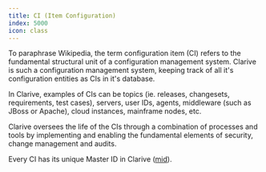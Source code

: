 ```yaml
---
title: CI (Item Configuration)
index: 5000
icon: class
---
```


To paraphrase Wikipedia, the term configuration item (CI) refers to the fundamental structural 
unit of a configuration management system. Clarive is such a configuration management system, 
keeping track of all it's configuration entities as CIs in it's database. 

In Clarive, examples of CIs can be topics (ie. releases, changesets, requirements, test cases), 
servers, user IDs, agents, middleware (such as JBoss or Apache), cloud instances, mainframe nodes, etc. 

Clarive oversees the life of the CIs through a combination of processes and tools by implementing
and enabling the fundamental elements of security, change management and audits. 

Every CI has its unique Master ID in Clarive ([mid](concepts/mid)).
